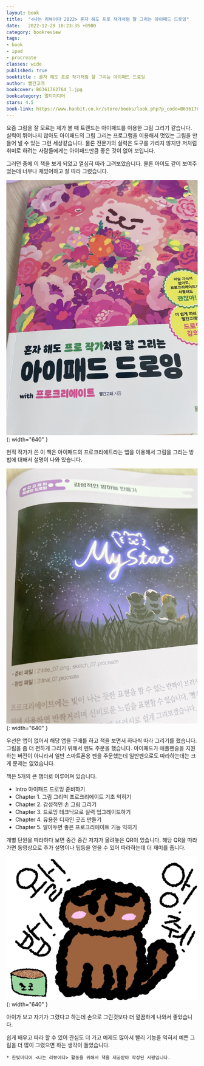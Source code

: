 ```yaml
---
layout: book
title:  "<나는 리뷰어다 2022> 혼자 해도 프로 작가처럼 잘 그리는 아이패드 드로잉"
date:   2022-12-29 10:23:35 +0900
category: bookreview
tags:
- book
- ipad
- procreate
classes: wide
published: true
booktitle : 혼자 해도 프로 작가처럼 잘 그리는 아이패드 드로잉
author: 빨간고래
bookcover: B6361762764_l.jpg
bookcategory: 멀티미디어
stars: 4.5
book-link: https://www.hanbit.co.kr/store/books/look.php?p_code=B6361762764
---
```


요즘 그림을 잘 모르는 제가 볼 때 트랜드는 아이패드를 이용한 그림 그리기 같습니다. 실력이 뛰어나지 않아도 아이패드의 그림 그리는 프로그램을 이용해서 멋있는 그림을 만들어 낼 수 있는 그런 세상같습니다. 물론 전문가의 실력은 도구를 가리지 않지만 저처럼 취미로 하려는 사람들에게는 아이패드만큼 좋은 것이 없어 보입니다. 

그러던 중에 이 책을 보게 되었고 열심히 따라 그려보았습니다. 물론 아이도 같이 보여주었는데 너무나 재밌어하고 잘 따라 그렸습니다. 

![](/images/reviewer_202212_01.JPG){: width="640" }

현직 작가가 쓴 이 책은 아이패드의 프로크리에트라는 앱을 이용해서 그림을 그리는 방법에 대해서 설명이 나와 있습니다. 

![](/images/reviewer_202212_02.JPG){: width="640" }

우선은 앱이 없어서 해당 앱을 구매를 하고 책을 보면서 하나씩 따라 그리기를 했습니다. 그림을 좀 더 편하게 그리기 위해서 펜도 주문을 했습니다. 아이패드가 애플펜슬을 지원하는 버전이 아니라서 일반 스마트폰용 펜을 주문했는데 일반펜으로도 따라하는데는 크게 문제는 없었습니다. 

책은 5개의 큰 챕터로 이루어져 있습니다.

- Intro 아이패드 드로잉 준비하기
- Chapter 1. 그림 그리며 프로크리에이트 기초 익히기
- Chapter 2. 감성적인 손 그림 그리기
- Chapter 3. 드로잉 테크닉으로 실력 업그레이드하기
- Chapter 4. 유용한 디자인 굿즈 만들기
- Chapter 5. 알아두면 좋은 프로크리에이트 기능 익히기

개별 단원을 따라하다 보면 중간 중간 저자가 올려놓은 QR이 있습니다. 해당 QR을 따라가면 동영상으로 추가 설명이나 팁등을 얻을 수 있어 따라하는데 더 재미를 줍니다.

![](/images/reviewer_202212_03.JPG){: width="640" }

아이가 보고 자기가 그렸다고 하는데 손으로 그린것보다 더 깔끔하게 나와서 좋았습니다. 

쉽게 배우고 따라 할 수 있어 관심도 더 가고 예제도 많아서 빨리 기능을 익혀서 예쁜 그림을 더 많이 그렸으면 하는 생각이 들었습니다.

```* 한빛미디어 <나는 리뷰어다> 활동을 위해서 책을 제공받아 작성된 서평입니다.```

